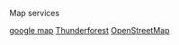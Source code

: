 Map services

[google map](https://www.google.com/)
[Thunderforest](http://www.thunderforest.com/)
[OpenStreetMap](http://www.openstreetmap.org/)
